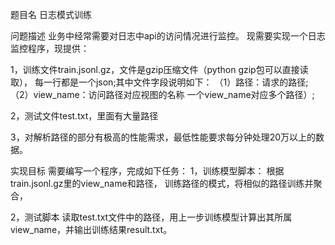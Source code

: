 题目名
日志模式训练

问题描述
业务中经常需要对日志中api的访问情况进行监控。
现需要实现一个日志监控程序，现提供：

1，训练文件train.jsonl.gz，文件是gzip压缩文件（python gzip包可以直接读取），
每一行都是一个json;其中文件字段说明如下：
（1）路径：请求的路径;
（2）view_name：访问路径对应视图的名称
一个view_name对应多个路径）;


2，测试文件test.txt，里面有大量路径

3，对解析路径的部分有极高的性能需求，最低性能要求每分钟处理20万以上的数据。




实现目标
需要编写一个程序，完成如下任务：
1，训练模型脚本：
根据train.jsonl.gz里的view_name和路径，
训练路径的模式，将相似的路径训练并聚合，


2，测试脚本
读取test.txt文件中的路径，用上一步训练模型计算出其所属view_name，并输出训练结果result.txt。
